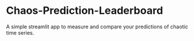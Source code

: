 # Chaos-Prediction-Leaderboard
A simple streamlit app to measure and compare your predictions of chaotic time series. 
